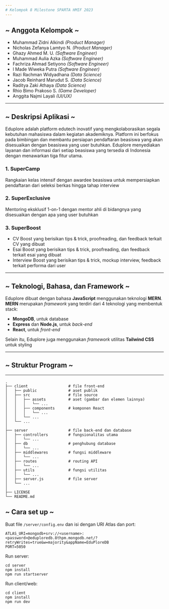 ```yaml
---
# Kelompok 8 Milestone SPARTA HMIF 2023
---
```

## ~ Anggota Kelompok ~
- Muhammad Zidni Alkindi *(Product Manager)*
- Nicholas Zefanya Lamtyo N. *(Product Manager)*
- Ghazy Ahmed M. U. *(Software Engineer)*
- Muhammad Aulia Azka *(Software Engineer)*
- Fachriza Ahmad Setiyono *(Software Engineer)*
- I Made Wiweka Putra *(Software Engineer)*
- Razi Rachman Widyadhana *(Data Science)*
- Jacob Reinhard Marudut S. *(Data Science)*
- Raditya Zaki Athaya *(Data Science)*
- Rhio Bimo Prakoso S. *(Game Developer)*
- Anggita Najmi Layali *(UI/UX)*
---
## ~ Deskripsi Aplikasi ~
Eduplore adalah platform edutech inovatif yang mengkolaborasikan segala kebutuhan mahasiswa dalam kegiatan akademiknya. Platform ini berfokus pada bimbingan dan membantu persiapan pendaftaran beasiswa yang akan disesuaikan dengan beasiswa yang user butuhkan. Eduplore menyediakan layanan dan informasi dari setiap beasiswa yang tersedia di Indonesia dengan menawarkan tiga fitur utama.

### 1. SuperCamp
Rangkaian kelas intensif dengan awardee beasiswa untuk mempersiapkan pendaftaran dari seleksi berkas hingga tahap interview

### 2. SuperExclusive
Mentoring eksklusif 1-on-1 dengan mentor ahli di bidangnya yang disesuaikan dengan apa yang user butuhkan

### 3. SuperBoost 
- CV Boost yang berisikan tips & trick, proofreading, dan feedback terkait CV yang dibuat
- Esai Boost yang berisikan tips & trick, proofreading, dan feedback terkait esai yang dibuat
- Interview Boost yang berisikan tips & trick, mockup interview, feedback terkait performa dari user
---
## ~ Teknologi, Bahasa, dan Framework ~

Eduplore dibuat dengan bahasa **JavaScript** menggunakan teknologi **MERN**. \
**MERN** merupakan *framework* yang terdiri dari 4 teknologi yang membentuk stack:
- **MongoDB**, untuk database
- **Express** dan **Node.js**, untuk *back-end*
- **React**, untuk *front-end*

Selain itu, Eduplore juga menggunakan *framework* utilitas **Tailwind CSS** untuk styling

---
## ~ Struktur Program ~
---

    .
    ├── client                  # file front-end
    │   ├── public              # aset publik
    │   ├── src                 # file source
    │   │   ├── assets          # aset (gambar dan elemen lainnya)
    │   │   │   └── ...
    │   │   ├── components      # komponen React
    │   │   │   └── ...
    │   │   └── ...
    │   └── ...
    │
    ├── server                  # file back-end dan database
    │   ├── controllers         # fungsionalitas utama
    │   │   └── ...
    │   ├── db                  # penghubung database
    │   │   └── ...
    │   ├── middlewares         # fungsi middleware
    │   │   └── ...
    │   ├── routes              # routing API
    │   │   └── ...
    │   ├── utils               # fungsi utilitas
    │   │   └── ...
    │   ├── server.js           # file server
    │   └── ...
    │
    ├── LICENSE
    └── README.md


## ~ Cara set up ~

Buat file `/server/config.env` dan isi dengan URI Atlas dan port:
```
ATLAS_URI=mongodb+srv://<username>:<password>@eduploredb.8thpm.mongodb.net/?retryWrites=true&w=majority&appName=EduPloreDB
PORT=5050
```

Run server:
```
cd server
npm install
npm run startserver
```

Run client/web:
```
cd client
npm install
npm run dev
```
